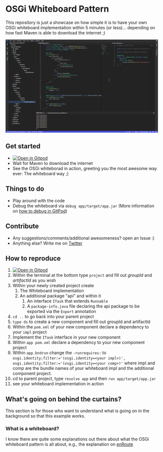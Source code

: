 # OSGi Whiteboard Pattern
This repository is just a showcase on how simple it is to have your own OSGi whiteboard implementation within 5 minutes (or less)... depending on how fast Maven is able to download the internet ;)
 
 ![Gitpod Whiteboard](https://github.com/Sandared/io.jatoms.osgi.whiteboard/blob/master/gitpod-whiteboard.PNG)


## Get started
* [![Open in Gitpod](https://gitpod.io/button/open-in-gitpod.svg)](https://gitpod.io#https://github.com/Sandared/io.jatoms.osgi.whiteboard)
* Wait for Maven to download the internet
* See the OSGi whiteborad in action, greeting you the most awesome way ever: The whiteboard way ;)

## Things to do
* Play around with the code
* Debug the whiteboard via `debug app/target/app.jar` (More information on [how to debug in GitPod](https://github.com/Sandared/io.jatoms.osgi.base/blob/master/README.md#how-to-debug-an-application-without-a-main-method))

## Contribute
* Any suggestions/comments/additional awesomeness? open an Issue :)
* Anything else? Write me on [Twitter](https://twitter.com/SanfteSchorle)

## How to reproduce
1) [![Open in Gitpod](https://gitpod.io/button/open-in-gitpod.svg)](https://gitpod.io#https://github.com/Sandared/io.jatoms.osgi.base)
1) Within the terminal at the bottom type `project` and fill out *groupId* and *artifactId* as you wish
1) Within your newly created project create
   1) The Whiteboard implementation
   1) An additional package "api" and within it
      1) An interface `ITask` that extends `Runnable`
      1) A `package-info.java` file declaring the api package to be exported via the `Export` annotation
1) `cd ..` to go back into your parent project
1) `type ds` to create a new component and fill out groupId and artifactId
1) Within the `pom.xml` of your new component declare a dependency to your `impl` project
1) Implement the `ITask` interface in your new component
1) Within `app pom.xml` declare a dependency to your new component project
1) Within `app.bndrun` change the `-runrequires:` to `osgi.identity;filter:='(osgi.identity=<your impl>)', osgi.identity;filter:='(osgi.identity=<your comp>)'` where impl and comp are the bundle names of your whiteboard impl and the additional component project.
1) cd to parent project, type `resolve app` and then `run app/target/app.jar`
1) see your whiteboard implementation in action

## What's going on behind the curtains?
This section is for those who want to understand what is going on in the background so that this example works.

### What is a whiteboard?
I know there are quite some explanations out there about what the OSGi whiteboard pattern is all about, e.g., the explanation on [enRoute](https://enroute.osgi.org/FAQ/400-patterns.html)
